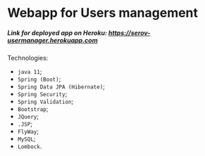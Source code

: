 # Webapp for Users management

##### Link for deployed app on Heroku: https://serov-usermanager.herokuapp.com

Technologies:
- `java 11`;
- `Spring (Boot)`;
- `Spring Data JPA (Hibernate)`;
- `Spring Security`;
- `Spring Validation`;
- `Bootstrap`;
- `JQuery`;
- `.JSP`;
- `FlyWay`;
- `MySQL`;
- `Lombock`.
